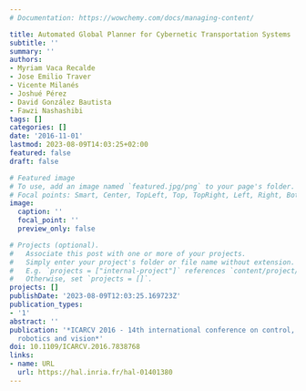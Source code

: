 ```yaml
---
# Documentation: https://wowchemy.com/docs/managing-content/

title: Automated Global Planner for Cybernetic Transportation Systems
subtitle: ''
summary: ''
authors:
- Myriam Vaca Recalde
- Jose Emilio Traver
- Vicente Milanés
- Joshué Pérez
- David González Bautista
- Fawzi Nashashibi
tags: []
categories: []
date: '2016-11-01'
lastmod: 2023-08-09T14:03:25+02:00
featured: false
draft: false

# Featured image
# To use, add an image named `featured.jpg/png` to your page's folder.
# Focal points: Smart, Center, TopLeft, Top, TopRight, Left, Right, BottomLeft, Bottom, BottomRight.
image:
  caption: ''
  focal_point: ''
  preview_only: false

# Projects (optional).
#   Associate this post with one or more of your projects.
#   Simply enter your project's folder or file name without extension.
#   E.g. `projects = ["internal-project"]` references `content/project/deep-learning/index.md`.
#   Otherwise, set `projects = []`.
projects: []
publishDate: '2023-08-09T12:03:25.169723Z'
publication_types:
- '1'
abstract: ''
publication: '*ICARCV 2016 - 14th international conference on control, automation,
  robotics and vision*'
doi: 10.1109/ICARCV.2016.7838768
links:
- name: URL
  url: https://hal.inria.fr/hal-01401380
---
```

